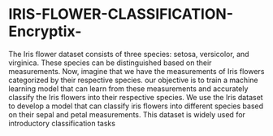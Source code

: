 # IRIS-FLOWER-CLASSIFICATION-Encryptix-
The Iris flower dataset consists of three species: setosa, versicolor, and
virginica. These species can be distinguished based on their
measurements. Now, imagine that we have the measurements of Iris
flowers categorized by their respective species. our objective is to
train a machine learning model that can learn from these
measurements and accurately classify the Iris flowers into their
respective species. We use the Iris dataset to develop a model that can classify iris flowers
into different species based on their sepal and petal measurements.
This dataset is widely used for introductory classification tasks
